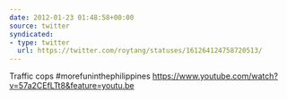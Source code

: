 ```yaml
---
date: 2012-01-23 01:48:58+00:00
source: twitter
syndicated:
- type: twitter
  url: https://twitter.com/roytang/statuses/161264124758720513/
---
```


Traffic cops #morefuninthephilippines https://www.youtube.com/watch?v=57a2CEfLTt8&feature=youtu.be